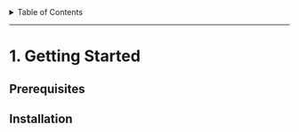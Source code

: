<details>
  <summary>Table of Contents</summary>
  <ol>
    </li>
    <li><a href="#1-getting-started">Getting Started</a></li>
    <ul>
        <li><a href="#prerequisites">Prerequisites</a></li>
        <li><a href="#installation">Installation</a></li>
    </ul>
  </ol>
</details>

---

# 1. Getting Started

## Prerequisites

## Installation
